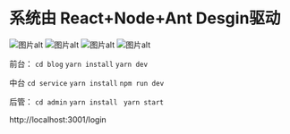 # 系统由 React+Node+Ant Desgin驱动

![图片alt](./finalRenderImg.png)
![图片alt](./detail.png)
![图片alt](./backstage.png)
![图片alt](./login.png)


前台：
`cd blog`
`yarn install`
`yarn dev`

中台
`cd service`
`yarn install`
`npm run dev`

后管：
`cd admin`
`yarn install `
`yarn start`

http://localhost:3001/login

